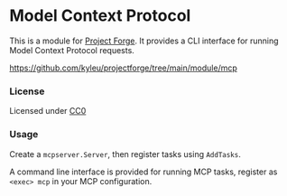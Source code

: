 # Model Context Protocol

This is a module for [Project Forge](https://projectforge.dev). It provides a CLI interface for running Model Context Protocol requests.

https://github.com/kyleu/projectforge/tree/main/module/mcp

### License

Licensed under [CC0](https://creativecommons.org/publicdomain/zero/1.0)

### Usage

Create a `mcpserver.Server`, then register tasks using `AddTasks`. 

A command line interface is provided for running MCP tasks, register as `<exec> mcp` in your MCP configuration.
